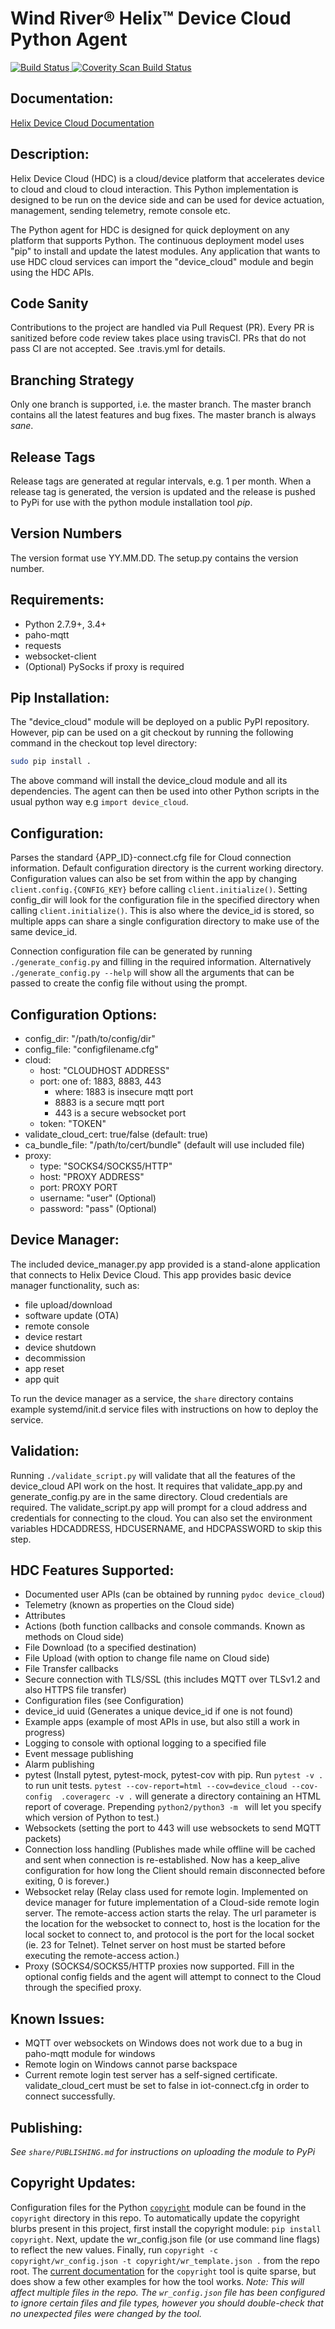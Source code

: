 Wind River® Helix™ Device Cloud Python Agent
===============================
[![Build Status](https://travis-ci.com/Wind-River/device-cloud-python.svg?token=q5RoFNe28qXM6phPRKSk&branch=master)
](https://travis-ci.com/Wind-River/device-cloud-python)
[![Coverity Scan Build Status](https://scan.coverity.com/projects/15033/badge.svg)](https://scan.coverity.com/projects/15033)

Documentation:
--------------
[Helix Device Cloud Documentation](https://knowledge.windriver.com/?cid=hdcx)

Description:
------------
Helix Device Cloud (HDC) is a cloud/device platform that accelerates
device to cloud and cloud to cloud interaction.  This Python
implementation is designed to be run on the device side and can be
used for device actuation, management, sending telemetry, remote
console etc.

The Python agent for HDC is designed for quick deployment on any
platform that supports Python.  The continuous deployment model uses
"pip" to install and update the latest modules.  Any application that
wants to use HDC cloud services can import the "device_cloud" module and
begin using the HDC APIs.

Code Sanity
-----------
Contributions to the project are handled via Pull Request (PR).  Every
PR is sanitized before code review takes place using travisCI.  PRs
that do not pass CI are not accepted.  See .travis.yml for details.

Branching Strategy
------------------
Only one branch is supported, i.e. the master branch. The
master branch contains all the latest features and bug fixes.  The
master branch is always *sane*.

Release Tags
------------
Release tags are generated at regular intervals, e.g. 1 per month.
When a release tag is generated, the version is updated and the
release is pushed to PyPi for use with the python module installation
tool *pip*.

Version Numbers
--------------
The version format use YY.MM.DD.  The setup.py contains the version number.

Requirements:
-------------
- Python 2.7.9+, 3.4+
- paho-mqtt
- requests
- websocket-client
- (Optional) PySocks if proxy is required

Pip Installation:
-----------------
The "device_cloud" module will be deployed on a public PyPI repository.
However, pip can be used on a git checkout by running  the following
command in the checkout top level directory:
```sh
sudo pip install .
```

The above command will install the device_cloud module and all its dependencies. The
agent can then be used into other Python scripts in the usual python
way e.g `import device_cloud`.

Configuration:
--------------
Parses the standard {APP_ID}-connect.cfg file for Cloud connection information.
Default configuration directory is the current working directory. Configuration
values can also be set from within the app by changing
`client.config.{CONFIG_KEY}` before calling `client.initialize()`. Setting
config_dir will look for the configuration file in the specified directory when
calling `client.initialize()`. This is also where the device_id is stored, so
multiple apps can share a single configuration directory to make use of the same
device_id.

Connection configuration file can be generated by running `./generate_config.py` 
and filling in the required information. Alternatively `./generate_config.py --help`
will show all the arguments that can be passed to create the config file without
using the prompt.

Configuration Options:
----------------------
- config_dir: "/path/to/config/dir"
- config_file: "configfilename.cfg"
- cloud:
  - host: "CLOUDHOST ADDRESS"
  - port: one of: 1883, 8883, 443
    - where: 1883 is insecure mqtt port
    - 8883 is a secure mqtt port
    - 443 is a secure websocket port
  - token: "TOKEN"
- validate_cloud_cert: true/false (default: true)
- ca_bundle_file: "/path/to/cert/bundle" (default will use included file)
- proxy:
  - type: "SOCKS4/SOCKS5/HTTP"
  - host: "PROXY ADDRESS"
  - port: PROXY PORT
  - username: "user"  (Optional)
  - password: "pass"  (Optional)

Device Manager:
---------------
The included device_manager.py app provided is a stand-alone
application that connects to Helix Device Cloud.  This app provides basic
device manager functionality, such as:
  - file upload/download
  - software update (OTA)
  - remote console
  - device restart
  - device shutdown
  - decommission
  - app reset
  - app quit

To run the device manager as a service, the `share` directory contains
example systemd/init.d service files with instructions on how to
deploy the service.

Validation:
-----------
Running `./validate_script.py` will validate that all the features of
the device_cloud API work on the host. It requires that validate_app.py and
generate_config.py are in the same directory. Cloud credentials are
required.  The validate_script.py app will prompt for a cloud address
and credentials for connecting to the cloud. You can also set the
environment variables HDCADDRESS, HDCUSERNAME, and HDCPASSWORD to skip
this step.


HDC Features Supported:
-----------------------
- Documented user APIs (can be obtained by running `pydoc device_cloud`)
- Telemetry (known as properties on the Cloud side)
- Attributes
- Actions (both function callbacks and console commands. Known as methods on
  Cloud side)
- File Download (to a specified destination)
- File Upload (with option to change file name on Cloud side)
- File Transfer callbacks
- Secure connection with TLS/SSL (this includes MQTT over TLSv1.2 and also HTTPS
  file transfer)
- Configuration files (see Configuration)
- device_id uuid (Generates a unique device_id if one is not found)
- Example apps (example of most APIs in use, but also still a work in progress)
- Logging to console with optional logging to a specified file
- Event message publishing
- Alarm publishing
- pytest (Install pytest, pytest-mock, pytest-cov with pip. Run `pytest -v .` to
  run unit tests.  `pytest --cov-report=html --cov=device_cloud --cov-config 
  .coveragerc -v .` will generate a directory containing an HTML report of 
  coverage. Prepending `python2/python3 -m ` will let you specify which version
  of Python to test.)
- Websockets (setting the port to 443 will use websockets to send MQTT packets)
- Connection loss handling (Publishes made while offline will be cached and sent
  when connection is re-established. Now has a keep_alive configuration for how
  long the Client should remain disconnected before exiting, 0 is forever.)
- Websocket relay (Relay class used for remote login. Implemented on device
  manager for future implementation of a Cloud-side remote login server. The
  remote-access action starts the relay. The url parameter is the location for
  the websocket to connect to, host is the location for the local socket to
  connect to, and protocol is the port for the local socket (ie. 23 for Telnet).
  Telnet server on host must be started before executing the remote-access
  action.)
- Proxy (SOCKS4/SOCKS5/HTTP proxies now supported. Fill in the optional config
  fields and the agent will attempt to connect to the Cloud through the
  specified proxy.

Known Issues:
-------------
- MQTT over websockets on Windows does not work due to a bug in
  paho-mqtt module for windows
- Remote login on Windows cannot parse backspace
- Current remote login test server has a self-signed certificate.
  validate_cloud_cert must be set to false in iot-connect.cfg in order to
  connect successfully.

Publishing:
-----------
*See `share/PUBLISHING.md` for instructions on uploading the module to PyPi*

Copyright Updates:
------------------
Configuration files for the Python [`copyright`](https://github.com/rsmz/copyright) module can be found in the
`copyright` directory in this repo. To automatically update the copyright
blurbs present in this project, first install the copyright module:
`pip install copyright`. Next, update the wr_config.json file (or use command
line flags) to reflect the new values. Finally, run `copyright -c
copyright/wr_config.json -t copyright/wr_template.json .` from the repo root.
The [current documentation](https://github.com/rsmz/copyright) for the `copyright` tool is quite sparse, but does show a few other examples for how the
tool works.
*Note: This will affect multiple files in the repo. The `wr_config.json` file
has been configured to ignore certain files and file types, however you should
double-check that no unexpected files were changed by the tool.*
